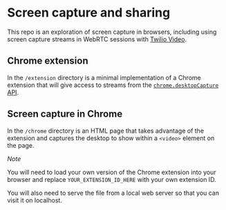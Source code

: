 # Screen capture and sharing

This repo is an exploration of screen capture in browsers, including using screen capture streams in WebRTC sessions with [Twilio Video](https://www.twilio.com/docs/api/video).

## Chrome extension

In the `/extension` directory is a minimal implementation of a Chrome extension that will give access to streams from the [`chrome.desktopCapture` API](https://developer.chrome.com/extensions/desktopCapture).

## Screen capture in Chrome

In the `/chrome` directory is an HTML page that takes advantage of the extension and captures the desktop to show within a `<video>` element on the page.

*Note*

You will need to load your own version of the Chrome extension into your browser and replace `YOUR_EXTENSION_ID_HERE` with your own extension ID.

You will also need to serve the file from a local web server so that you can visit it on localhost.
